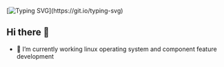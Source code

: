 [![Typing SVG](https://readme-typing-svg.demolab.com?font=Fira+Code&pause=1000&width=435&lines=Keep+going%2C+never+stop.)](https://git.io/typing-svg)
## Hi there 👋
- 🔭 I’m currently working linux operating system and component feature development

<!--
**prownd/prownd** is a ✨ _special_ ✨ repository because its `README.md` (this file) appears on your GitHub profile.

Here are some ideas to get you started:

- 🔭 I’m currently working on ...
- 🌱 I’m currently learning ...
- 👯 I’m looking to collaborate on ...
- 🤔 I’m looking for help with ...
- 💬 Ask me about ...
- 📫 How to reach me: ...
- 😄 Pronouns: ...
- ⚡ Fun fact: ...
-->
